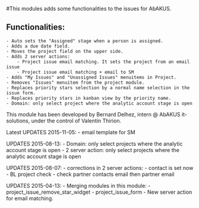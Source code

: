 #This modules adds some functionalities to the issues for AbAKUS. 

Functionalities:
---
    - Auto sets the "Assigned" stage when a person is assigned.
    - Adds a due date field.
    - Moves the project field on the upper side.
    - Adds 2 server actions: 
        - Project issue email matching. It sets the project from an email issue
        - Project issue email matching + email to SM
    - Adds "My Issues" and "Unassigned Issues" menuitems in Project.
    - Removes "Issues" menuitem from the project module.
    - Replaces priority stars selection by a normal name selection in the issue form.
    - Replaces priority stars in kanban view by the priority name.
    - Domain: only select project where the analytic account stage is open

This module has been developed by Bernard Delhez, intern @ AbAKUS it-solutions, under the control of Valentin Thirion.

Latest UPDATES 2015-11-05:
    - email template for SM

UPDATES 2015-08-13:
    - Domain: only select projects where the analytic account stage is open
    - 2 server action: only select projects where the analytic account stage is open
    
UPDATES 2015-08-07:
    - corrections in 2 server actions:
        - contact is set now
        - BL project check
        - check partner contacts email then partner email

UPDATES 2015-04-13:
    - Merging modules in this module: 
        - project_issue_remove_star_widget
        - project_issue_form
    - New server action for email matching.